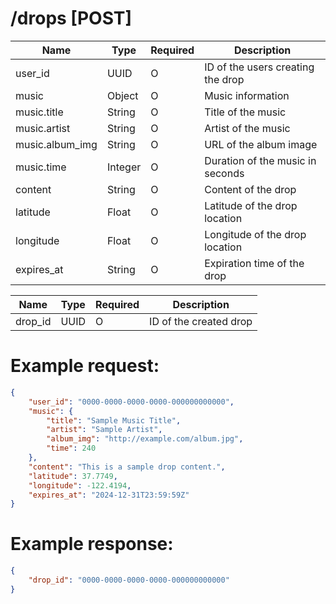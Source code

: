 # /drops [POST]
| Name            | Type    | Required | Description                      |
|-----------------|---------|----------|----------------------------------|
| user_id         | UUID    | O        | ID of the users creating the drop |
| music           | Object  | O        | Music information                |
| music.title     | String  | O        | Title of the music               |
| music.artist    | String  | O        | Artist of the music              |
| music.album_img | String  | O        | URL of the album image           |
| music.time      | Integer | O        | Duration of the music in seconds |
| content         | String  | O        | Content of the drop              |
| latitude        | Float   | O        | Latitude of the drop location    |
| longitude       | Float   | O        | Longitude of the drop location   |
| expires_at      | String  | O        | Expiration time of the drop      |

| Name            | Type    | Required | Description            |
|-----------------|---------|----------|------------------------|
| drop_id         | UUID    | O        | ID of the created drop |

# Example request:
```json
{
    "user_id": "0000-0000-0000-0000-000000000000",
    "music": {
        "title": "Sample Music Title",
        "artist": "Sample Artist",
        "album_img": "http://example.com/album.jpg",
        "time": 240
    },
    "content": "This is a sample drop content.",
    "latitude": 37.7749,
    "longitude": -122.4194,
    "expires_at": "2024-12-31T23:59:59Z"
}
```

# Example response:
```json
{
    "drop_id": "0000-0000-0000-0000-000000000000"
}
```
